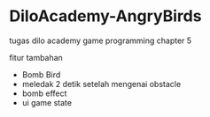 # DiloAcademy-AngryBirds
tugas dilo academy game programming chapter 5

fitur tambahan
- Bomb Bird
- meledak 2 detik setelah mengenai obstacle
- bomb effect
- ui game state
